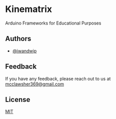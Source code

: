 # Kinematrix
Arduino Frameworks for Educational Purposes


## Authors
- [@iwandwip](https://www.github.com/iwandwip)


## Feedback

If you have any feedback, please reach out to us at mcclawsher369@gmail.com


## License

[MIT](https://choosealicense.com/licenses/mit/)

